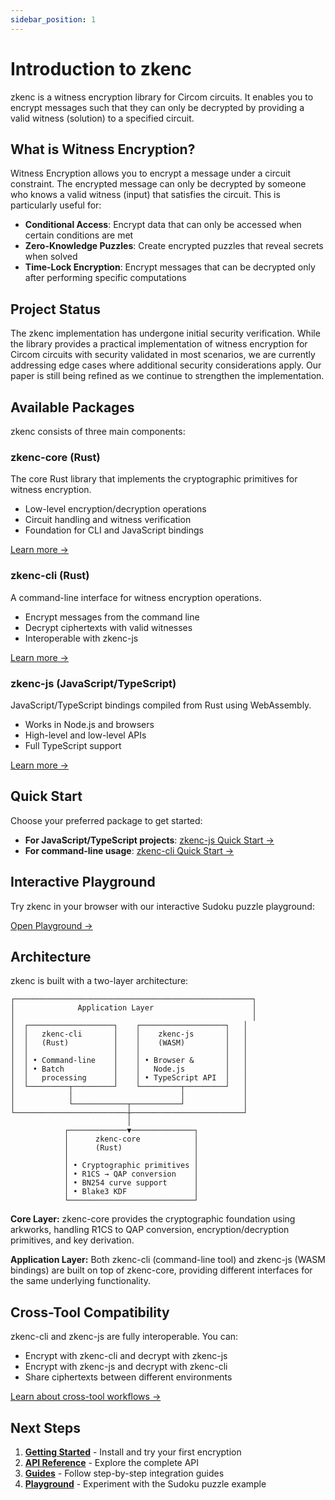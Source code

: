 ```yaml
---
sidebar_position: 1
---
```


# Introduction to zkenc

zkenc is a witness encryption library for Circom circuits. It enables you to encrypt messages such that they can only be decrypted by providing a valid witness (solution) to a specified circuit.

## What is Witness Encryption?

Witness Encryption allows you to encrypt a message under a circuit constraint. The encrypted message can only be decrypted by someone who knows a valid witness (input) that satisfies the circuit. This is particularly useful for:

- **Conditional Access**: Encrypt data that can only be accessed when certain conditions are met
- **Zero-Knowledge Puzzles**: Create encrypted puzzles that reveal secrets when solved
- **Time-Lock Encryption**: Encrypt messages that can be decrypted only after performing specific computations

## Project Status

The zkenc implementation has undergone initial security verification. While the library provides a practical implementation of witness encryption for Circom circuits with security validated in most scenarios, we are currently addressing edge cases where additional security considerations apply. Our paper is still being refined as we continue to strengthen the implementation.

## Available Packages

zkenc consists of three main components:

### zkenc-core (Rust)

The core Rust library that implements the cryptographic primitives for witness encryption.

- Low-level encryption/decryption operations
- Circuit handling and witness verification
- Foundation for CLI and JavaScript bindings

[Learn more →](/docs/api/zkenc-core)

### zkenc-cli (Rust)

A command-line interface for witness encryption operations.

- Encrypt messages from the command line
- Decrypt ciphertexts with valid witnesses
- Interoperable with zkenc-js

[Learn more →](/docs/api/zkenc-cli)

### zkenc-js (JavaScript/TypeScript)

JavaScript/TypeScript bindings compiled from Rust using WebAssembly.

- Works in Node.js and browsers
- High-level and low-level APIs
- Full TypeScript support

[Learn more →](/docs/api/zkenc-js)

## Quick Start

Choose your preferred package to get started:

- **For JavaScript/TypeScript projects**: [zkenc-js Quick Start →](/docs/getting-started/zkenc-js)
- **For command-line usage**: [zkenc-cli Quick Start →](/docs/getting-started/zkenc-cli)

## Interactive Playground

Try zkenc in your browser with our interactive Sudoku puzzle playground:

[Open Playground →](/playground)

## Architecture

zkenc is built with a two-layer architecture:

```
┌─────────────────────────────────────────────────────┐
│              Application Layer                      │
│                                                     │
│  ┌───────────────────┐    ┌───────────────────┐   │
│  │   zkenc-cli       │    │    zkenc-js       │   │
│  │   (Rust)          │    │    (WASM)         │   │
│  │                   │    │                   │   │
│  │ • Command-line    │    │ • Browser &       │   │
│  │ • Batch           │    │   Node.js         │   │
│  │   processing      │    │ • TypeScript API  │   │
│  └─────────┬─────────┘    └─────────┬─────────┘   │
│            │                        │             │
│            └────────────┬───────────┘             │
└─────────────────────────┼─────────────────────────┘
                          │
            ┌─────────────▼──────────────┐
            │      zkenc-core            │
            │      (Rust)                │
            │                            │
            │ • Cryptographic primitives │
            │ • R1CS → QAP conversion    │
            │ • BN254 curve support      │
            │ • Blake3 KDF               │
            └────────────────────────────┘
```

**Core Layer:** zkenc-core provides the cryptographic foundation using arkworks, handling R1CS to QAP conversion, encryption/decryption primitives, and key derivation.

**Application Layer:** Both zkenc-cli (command-line tool) and zkenc-js (WASM bindings) are built on top of zkenc-core, providing different interfaces for the same underlying functionality.

## Cross-Tool Compatibility

zkenc-cli and zkenc-js are fully interoperable. You can:

- Encrypt with zkenc-cli and decrypt with zkenc-js
- Encrypt with zkenc-js and decrypt with zkenc-cli
- Share ciphertexts between different environments

[Learn about cross-tool workflows →](/docs/guides/cross-tool-workflow)

## Next Steps

1. **[Getting Started](/docs/getting-started/zkenc-js)** - Install and try your first encryption
2. **[API Reference](/docs/api/zkenc-js)** - Explore the complete API
3. **[Guides](/docs/guides/intro)** - Follow step-by-step integration guides
4. **[Playground](/playground)** - Experiment with the Sudoku puzzle example
